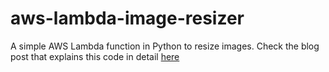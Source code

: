 # aws-lambda-image-resizer
A simple AWS Lambda function in Python to resize images.
Check the blog post that explains this code in detail [here](https://prahari.net)
